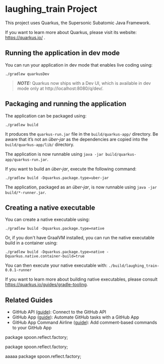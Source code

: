 # laughing_train Project

This project uses Quarkus, the Supersonic Subatomic Java Framework.

If you want to learn more about Quarkus, please visit its website: https://quarkus.io/ .

## Running the application in dev mode

You can run your application in dev mode that enables live coding using:
```shell script
./gradlew quarkusDev
```

> **_NOTE:_**  Quarkus now ships with a Dev UI, which is available in dev mode only at http://localhost:8080/q/dev/.

## Packaging and running the application

The application can be packaged using:
```shell script
./gradlew build
```
It produces the `quarkus-run.jar` file in the `build/quarkus-app/` directory.
Be aware that it’s not an _über-jar_ as the dependencies are copied into the `build/quarkus-app/lib/` directory.

The application is now runnable using `java -jar build/quarkus-app/quarkus-run.jar`.

If you want to build an _über-jar_, execute the following command:
```shell script
./gradlew build -Dquarkus.package.type=uber-jar
```

The application, packaged as an _über-jar_, is now runnable using `java -jar build/*-runner.jar`.

## Creating a native executable

You can create a native executable using:
```shell script
./gradlew build -Dquarkus.package.type=native
```

Or, if you don't have GraalVM installed, you can run the native executable build in a container using:
```shell script
./gradlew build -Dquarkus.package.type=native -Dquarkus.native.container-build=true
```

You can then execute your native executable with: `./build/laughing_train-0.0.1-runner`

If you want to learn more about building native executables, please consult https://quarkus.io/guides/gradle-tooling.

## Related Guides

- GitHub API ([guide](https://github-api.kohsuke.org/)): Connect to the GitHub API
- GitHub App ([guide](https://quarkiverse.github.io/quarkiverse-docs/quarkus-github-app/dev/index.html)): Automate GitHub tasks with a GitHub App
- GitHub App Command Airline ([guide](https://quarkiverse.github.io/quarkiverse-docs/quarkus-github-app/dev/index.html)): Add comment-based commands to your GitHub App


package spoon.reflect.factory;

package spoon.reflect.factory;

aaaaa
package spoon.reflect.factory;
